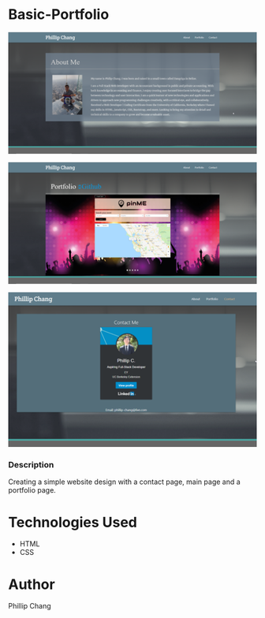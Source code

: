 # Basic-Portfolio

![Index Page Screenshot](assets/images/index-page.PNG)

![Portfolio Page Screenshot](assets/images/portfolio-page.PNG)

![Contact Page Screenshot](assets/images/contact-page.PNG)


### Description
Creating a simple website design with a contact page, main page and a portfolio page.

# Technologies Used
* HTML
* CSS

# Author
Phillip Chang